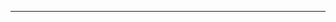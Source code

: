 <!--
CO_OP_TRANSLATOR_METADATA:
{
  "original_hash": "90ac762d40c6db51b8081cdb3e49e9db",
  "translation_date": "2025-08-28T21:10:12+00:00",
  "source_file": "README.md",
  "language_code": "pt"
}
-->


---

